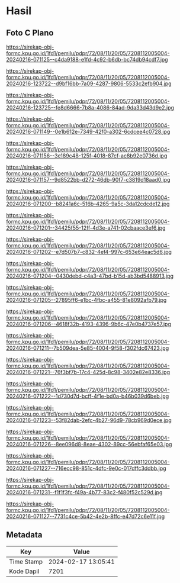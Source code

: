 # Hasil

## Foto C Plano

https://sirekap-obj-formc.kpu.go.id/1fd1/pemilu/pdpr/72/08/11/20/05/7208112005004-20240216-071125--c4da9188-e1fd-4c92-b6db-bc74db94cdf7.jpg

https://sirekap-obj-formc.kpu.go.id/1fd1/pemilu/pdpr/72/08/11/20/05/7208112005004-20240216-123722--d9bf16bb-7a09-4287-9806-5533c2efb904.jpg

https://sirekap-obj-formc.kpu.go.id/1fd1/pemilu/pdpr/72/08/11/20/05/7208112005004-20240216-123725--fe8d6666-7b8a-4086-84ad-9da33d43d9e2.jpg

https://sirekap-obj-formc.kpu.go.id/1fd1/pemilu/pdpr/72/08/11/20/05/7208112005004-20240216-071149--0e1b612e-7349-42f0-a302-6cdcee4c0728.jpg

https://sirekap-obj-formc.kpu.go.id/1fd1/pemilu/pdpr/72/08/11/20/05/7208112005004-20240216-071156--3e189c48-125f-4018-87cf-ac8b92e0736d.jpg

https://sirekap-obj-formc.kpu.go.id/1fd1/pemilu/pdpr/72/08/11/20/05/7208112005004-20240216-071157--9d8522bb-d272-46db-90f7-c3819d18aad0.jpg

https://sirekap-obj-formc.kpu.go.id/1fd1/pemilu/pdpr/72/08/11/20/05/7208112005004-20240216-071200--b8241a6c-516b-4265-9a5c-3da12cdcde12.jpg

https://sirekap-obj-formc.kpu.go.id/1fd1/pemilu/pdpr/72/08/11/20/05/7208112005004-20240216-071201--34425f55-12ff-4d3e-a741-02cbaace3ef6.jpg

https://sirekap-obj-formc.kpu.go.id/1fd1/pemilu/pdpr/72/08/11/20/05/7208112005004-20240216-071202--e7d507b7-c832-4ef4-997c-653e64eac5d6.jpg

https://sirekap-obj-formc.kpu.go.id/1fd1/pemilu/pdpr/72/08/11/20/05/7208112005004-20240216-071204--0430debd-c4a3-47bd-b15d-ab3bd5488913.jpg

https://sirekap-obj-formc.kpu.go.id/1fd1/pemilu/pdpr/72/08/11/20/05/7208112005004-20240216-071205--27895ff6-e1bc-4fbc-a455-81e8092afb79.jpg

https://sirekap-obj-formc.kpu.go.id/1fd1/pemilu/pdpr/72/08/11/20/05/7208112005004-20240216-071206--4618f32b-4193-4396-9b6c-47e0b4737e57.jpg

https://sirekap-obj-formc.kpu.go.id/1fd1/pemilu/pdpr/72/08/11/20/05/7208112005004-20240216-071211--7b509dea-5e85-4004-9f58-f302fdc67423.jpg

https://sirekap-obj-formc.kpu.go.id/1fd1/pemilu/pdpr/72/08/11/20/05/7208112005004-20240216-071221--76f3bf7b-17c4-425d-8c98-3402e82e8336.jpg

https://sirekap-obj-formc.kpu.go.id/1fd1/pemilu/pdpr/72/08/11/20/05/7208112005004-20240216-071222--1d730d7d-bcff-4f1e-bd0a-b46b039d6beb.jpg

https://sirekap-obj-formc.kpu.go.id/1fd1/pemilu/pdpr/72/08/11/20/05/7208112005004-20240216-071223--53f82dab-2efc-4b27-96d9-78cb969d0ece.jpg

https://sirekap-obj-formc.kpu.go.id/1fd1/pemilu/pdpr/72/08/11/20/05/7208112005004-20240216-071226--8ee096d8-8eae-4302-89cc-56ebfaf65e03.jpg

https://sirekap-obj-formc.kpu.go.id/1fd1/pemilu/pdpr/72/08/11/20/05/7208112005004-20240216-071227--716ecc98-851c-4dfc-9e0c-017dffc3ddbb.jpg

https://sirekap-obj-formc.kpu.go.id/1fd1/pemilu/pdpr/72/08/11/20/05/7208112005004-20240216-071231--f1f1f3fc-f49a-4b77-83c2-f480f52c529d.jpg

https://sirekap-obj-formc.kpu.go.id/1fd1/pemilu/pdpr/72/08/11/20/05/7208112005004-20240216-071127--7731c4ce-5b42-4e2b-8ffc-e47d72c6e11f.jpg


## Metadata

| Key        | Value               |
| ---------- | ------------------- |
| Time Stamp | 2024-02-17 13:05:41 |
| Kode Dapil | 7201                |



